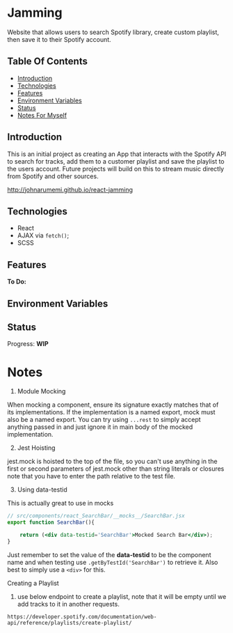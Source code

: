 # Jamming
Website that allows users to search Spotify library, create custom playlist, then save it to their Spotify account.

## Table Of Contents
+ [Introduction](#introduction)
+ [Technologies](#technologies)
+ [Features](#features)
+ [Environment Variables](#environment-variables)
+ [Status](#status)
+ [Notes For Myself](#notes)


## Introduction
This is an initial project as creating an App that interacts with the Spotify API
to search for tracks, add them to a customer playlist and save the playlist to the
users account. Future projects will build on this to stream music directly from Spotify
and other sources.

<http://johnarumemi.github.io/react-jamming>

## Technologies
+ React
+ AJAX via `fetch()`;
+ SCSS

## Features

__To Do:__

## Environment Variables

## Status
Progress: __WIP__

# Notes
1) Module Mocking

When mocking a component, ensure its signature exactly matches that of its
implementations. If the implementation is a named export, mock must also be
a named export. You can try using `...rest` to simply accept anything passed
 in and just ignore it in main body of the mocked implementation.
 
2) Jest Hoisting

 jest.mock is hoisted to the top of the file, so you can't use anything in the first or
 second parameters of jest.mock other than string literals or closures
 note that you have to enter the path relative to the test file.

3) Using data-testid

This is actually great to use in mocks
```jsx
// src/components/react_SearchBar/__mocks__/SearchBar.jsx
export function SearchBar(){

    return (<div data-testid='SearchBar'>Mocked Search Bar</div>);
}
```
Just remember to set the value of the __data-testid__ to be the component name and when testing use
`.getByTestId('SearchBar')` to retrieve it. Also best to simply use a `<div>` for this.


Creating a Playlist
1) use below endpoint to create a playlist, note that it will be empty until we add tracks to it in another requests.

```
https://developer.spotify.com/documentation/web-api/reference/playlists/create-playlist/
```